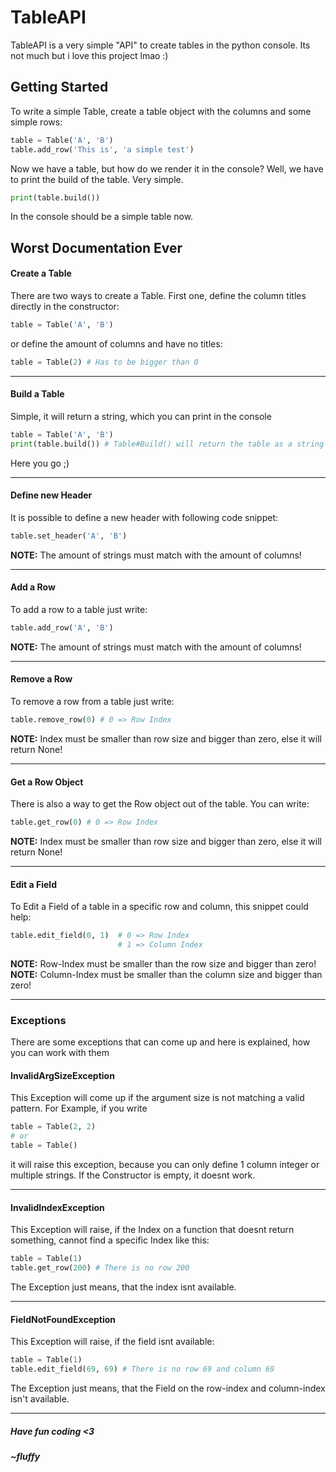# TableAPI
TableAPI is a very simple "API"  to create tables in the python console.
Its not much but i love this project lmao :)

## Getting Started
To write a simple Table, create a table object with the columns and some simple rows:

```py
table = Table('A', 'B')
table.add_row('This is', 'a simple test')
```
Now we have a table, but how do we render it in the console?
Well, we have to print the build of the table. Very simple.
```py
print(table.build())
```
In the console should be a simple table now.
## Worst Documentation Ever
#### Create a Table
There are two ways to create a Table. First one, define the column titles directly in the constructor:
```py
table = Table('A', 'B')
```
or define the amount of columns and have no titles:
```py
table = Table(2) # Has to be bigger than 0
```
<hr>

#### Build a Table
Simple, it will return a string, which you can print in the console
```py
table = Table('A', 'B')
print(table.build()) # Table#Build() will return the table as a string
```
Here you go ;)
<hr>

#### Define new Header
It is possible to define a new header with following code snippet:
```py
table.set_header('A', 'B')
```
**NOTE:** The amount of strings must match with the amount of columns!
<hr>

#### Add a Row
To add a row to a table just write:
```py
table.add_row('A', 'B')
```
**NOTE:** The amount of strings must match with the amount of columns!
<hr>

#### Remove a Row
To remove a row from a table just write:
```py
table.remove_row(0) # 0 => Row Index
```
**NOTE:** Index must be smaller than row size and bigger than zero, else it will return None!
<hr>

#### Get a Row Object
There is also a way to get the Row object out of the table. You can write:
```py
table.get_row(0) # 0 => Row Index
```
**NOTE:** Index must be smaller than row size and bigger than zero, else it will return None!
<hr>

#### Edit a Field
To Edit a Field of a table in a specific row and column, this snippet could help:
```py
table.edit_field(0, 1)  # 0 => Row Index 
						# 1 => Column Index
```
**NOTE:** Row-Index must be smaller than the row size and bigger than zero!
**NOTE:** Column-Index must be smaller than the column size and bigger than zero!
<hr>

### Exceptions
There are some exceptions that can come up and here is explained, how you can work with them
#### InvalidArgSizeException
This Exception will come up if the argument size is not matching a valid pattern.
For Example, if you write
```py
table = Table(2, 2)
# or
table = Table()
```
it will raise this exception, because you can only define 1 column integer or multiple strings.
If the Constructor is empty, it doesnt work.
<hr>

#### InvalidIndexException
This Exception will raise, if the Index on a function that doesnt return something, cannot find a specific Index like this:
```py
table = Table(1)
table.get_row(200) # There is no row 200
```
The Exception just means, that the index isnt available.
<hr>

#### FieldNotFoundException
This Exception will raise, if the field isnt available:
```py
table = Table(1)
table.edit_field(69, 69) # There is no row 69 and column 69
```
The Exception just means, that the Field on the row-index and column-index isn't available.
<hr>


##### Have fun coding <3
##### ~fluffy